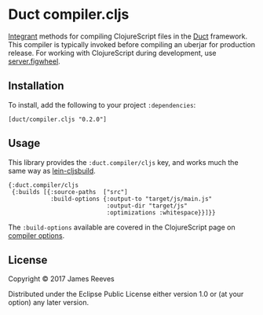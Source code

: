 # Duct compiler.cljs

[Integrant][] methods for compiling ClojureScript files in the
[Duct][] framework. This compiler is typically invoked before
compiling an uberjar for production release. For working with
ClojureScript during development, use [server.figwheel][].

[integrant]:       https://github.com/weavejester/integrant
[duct]:            https://github.com/duct-framework/duct
[server.figwheel]: https://github.com/duct-framework/server.figwheel

## Installation

To install, add the following to your project `:dependencies`:

    [duct/compiler.cljs "0.2.0"]

## Usage

This library provides the `:duct.compiler/cljs` key, and works much
the same way as [lein-cljsbuild][].

```edn
{:duct.compiler/cljs
 {:builds [{:source-paths  ["src"]
            :build-options {:output-to "target/js/main.js"
                            :output-dir "target/js"
                            :optimizations :whitespace}}]}}
```

The `:build-options` available are covered in the ClojureScript
page on [compiler options][].

[lein-cljsbuild]:   https://github.com/emezeske/lein-cljsbuild
[compiler options]: https://clojurescript.org/reference/compiler-options

## License

Copyright © 2017 James Reeves

Distributed under the Eclipse Public License either version 1.0 or (at
your option) any later version.
